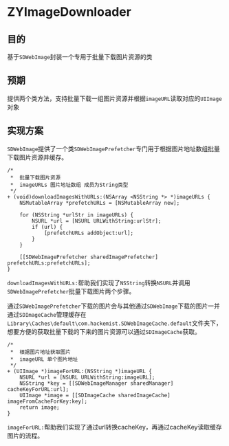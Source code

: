 

# ZYImageDownloader

## 目的
基于`SDWebImage`封装一个专用于批量下载图片资源的类
## 预期
提供两个类方法，支持批量下载一组图片资源并根据`imageURL`读取对应的`UIImage`对象
## 实现方案
`SDWebImage`提供了一个类`SDWebImagePrefetcher`专门用于根据图片地址数组批量下载图片资源并缓存。

```
/*
 *  批量下载图片资源
 *  imageURLs 图片地址数组 成员为String类型
 */
+ (void)downloadImagesWithURLs:(NSArray <NSString *> *)imageURLs {
    NSMutableArray *prefetchURLs = [NSMutableArray new];
    
    for (NSString *urlStr in imageURLs) {
        NSURL *url = [NSURL URLWithString:urlStr];
        if (url) {
            [prefetchURLs addObject:url];
        }
    }
    
    [[SDWebImagePrefetcher sharedImagePrefetcher] prefetchURLs:prefetchURLs];
}
```
`downloadImagesWithURLs:`帮助我们实现了`NSString`转换`NSURL`并调用`SDWebImagePrefetcher`批量下载图片两个步骤。

通过`SDWebImagePrefetcher`下载的图片会与其他通过`SDWebImage`下载的图片一并通过`SDImageCache`管理缓存在`Library\Caches\default\com.hackemist.SDWebImageCache.default`文件夹下，想要方便的获取批量下载的下来的图片资源可以通过`SDImageCache`获取。

```
/*
 *  根据图片地址获取图片
 *  imageURL 单个图片地址
 */
+ (UIImage *)imageForURL:(NSString *)imageURL {
    NSURL *url = [NSURL URLWithString:imageURL];
    NSString *key = [[SDWebImageManager sharedManager] cacheKeyForURL:url];
    UIImage *image = [[SDImageCache sharedImageCache] imageFromCacheForKey:key];
    return image;
}
```

`imageForURL:`帮助我们实现了通过url转换cacheKey，再通过cacheKey读取缓存图片的流程。